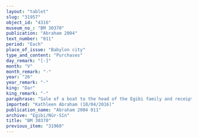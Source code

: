 ```yaml
---
layout: "tablet"
slug: "31957"
object_id: "4316"
museum_no_: "BM 30370"
publication: "Abraham 2004"
text_number: "011"
period: "Each"
place_of_issue: "Babylon city"
type_and_content: "Purchases"
day_remark: "[-]"
month: "V"
month_remark: "-"
year: "26"
year_remark: "-"
king: "Dar"
king_remark: "-"
paraphrase: "Sale of a boat to the head of the Egibi family and receipt of the purchase price.<br /> <strong>A</strong> sells his boat to <strong>B</strong> for 4 minas and 10 shekels of unmarked silver, of which 1/8 is alloy, <em>&scaron;a halla iṣṣur*</em>. The seller assumes warranty for the <em>u&scaron;k&ucirc;tu </em>of his boat. He receives payment (<em>eṭēru</em>) for the purchase price (<em>&scaron;īmu</em>), namely the agreed upon amount of 4 minas and 10 shekels, from the buyer. The boat is a cargo-boat (<em>rukubbu</em>), 6 &frac12; cubīts wide at its beam (<em>&scaron;aburru</em>), with a <em>keel</em>? (<em>&scaron;ubat m&ecirc;</em>) of 20 cubīts, covered (<em>kuttummu</em>) with mats (<em>&scaron;&ucirc;</em>), and loaded (<em>el&ucirc; </em>&Scaron;) with cress<sup>!? </sup>(<em>sahl&ucirc;</em>).** Names of 5 witnesses and the scribe.<br /> <br /> *The meaning of the latter idiom is unknown (cf. <em>CAD</em> H, 43 s.v. <em>halla</em>).<br /> **Ll. 1f. describes the boat as follows: <em>eleppu &scaron;&aacute; </em>6 &frac12; K&Ugrave;&Scaron; <em>ina muh-hi &scaron;&aacute;-bur-ru </em>/<em> rap-&scaron;&uacute; </em>20 <em>ina </em>1 K&Ugrave;&Scaron; <em>&scaron;u-bat me-e-&scaron;&uacute;</em>; and ll. 21f. <em>eleppu ku-tu-ut-<sup>┌</sup>mu</em>┐ <em>su-&uacute; ru-kub-bi </em>? [(x)] / <em>&scaron;&aacute;-ha</em>-<em>li-e </em>┌<em>&scaron;u</em>?┐-<em>lu-&uacute;. </em><br /> <br /> <strong>A&nbsp;</strong>= Nab&ucirc;-aplu-iddin/L&acirc;bā&scaron;i//Nūr-Papsukkal;&nbsp;<strong>B&nbsp;</strong>= &Scaron;irik (wr. <sup>m</sup><em>&scaron;i-rik-ki</em>)/Iddinaya//Egibi (=Marduk-nāṣir-apli/Itti-Marduk-balāṭu//Egibi)"
imported: "Kathleen Abraham (18/04/2016)"
publication_name: "Abraham 2004 011"
archive: "Egibi/Nūr-Sîn"
title: "BM 30370"
previous_item: "31960"
---
```


